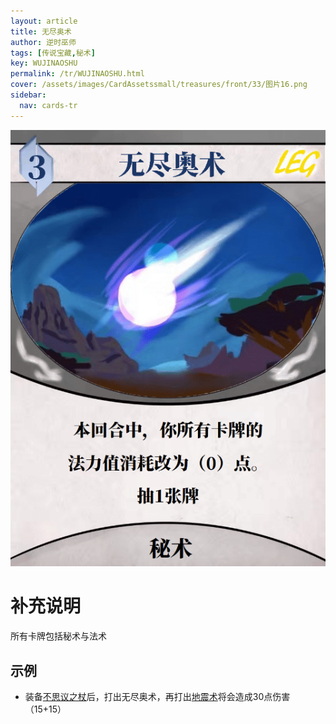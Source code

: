 ```yaml
---
layout: article
title: 无尽奥术
author: 逆时巫师
tags: [传说宝藏,秘术]
key: WUJINAOSHU
permalink: /tr/WUJINAOSHU.html
cover: /assets/images/CardAssetssmall/treasures/front/33/图片16.png
sidebar:
  nav: cards-tr
---
```

![](/assets/images/CardAssets/treasures/front/33/图片16.png)

# 补充说明
所有卡牌包括秘术与法术


## 示例
* 装备[不思议之杖](/tr/busiyizhizhang.html)后，打出无尽奥术，再打出[地震术](/tr/dizhengshu.html)将会造成30点伤害（15+15）